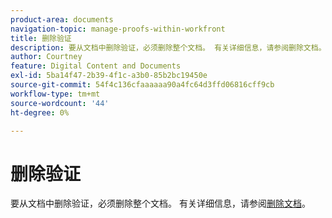 ```yaml
---
product-area: documents
navigation-topic: manage-proofs-within-workfront
title: 删除验证
description: 要从文档中删除验证，必须删除整个文档。 有关详细信息，请参阅删除文档。
author: Courtney
feature: Digital Content and Documents
exl-id: 5ba14f47-2b39-4f1c-a3b0-85b2bc19450e
source-git-commit: 54f4c136cfaaaaaa90a4fc64d3ffd06816cff9cb
workflow-type: tm+mt
source-wordcount: '44'
ht-degree: 0%

---
```


# 删除验证

要从文档中删除验证，必须删除整个文档。 有关详细信息，请参阅[删除文档](../../../documents/managing-documents/delete-documents.md)。
